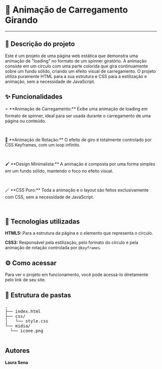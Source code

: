   <h1>🎨 Animação de Carregamento Girando</h1>
  <hr>

  <h2>📝 Descrição do projeto</h2>
  <p>Este é um projeto de uma página web estática que demonstra uma animação de "loading" no formato de um spinner giratório. A animação consiste em um círculo com uma parte colorida que gira continuamente sobre um fundo sólido, criando um efeito visual de carregamento. O projeto utiliza puramente HTML para a sua estrutura e CSS para a estilização e animação, sem a necessidade de JavaScript.</p>

  <h2>✨ Funcionalidades</h2>
  <p>⭐ **Animação de Carregamento:** Exibe uma animação de loading em formato de spinner, ideal para ser usada durante o carregamento de uma página ou conteúdo.</p>
  <br>
  <p>🚀 **Animação de Rotação:** O efeito de giro é totalmente controlado por CSS Keyframes, com um loop infinito.</p>
  <br>
  <p>🖌️ **Design Minimalista:** A animação é composta por uma forma simples em um fundo sólido, mantendo o foco no efeito visual.</p>
  <br>
  <p>🪄 **CSS Puro:** Toda a animação e o layout são feitos exclusivamente com CSS, sem a necessidade de JavaScript.</p>
  <br>

  <h2>🚀 Tecnologias utilizadas</h2>
  <p><strong>HTML5:</strong> Para a estrutura da página e o elemento que representa o círculo.</p>
  <p><strong>CSS3:</strong> Responsável pela estilização, pelo formato do círculo e pela animação de rotação controlada por <code>@keyframes</code>.</p>

  <h2>⚙️ Como acessar</h2>
  <p>Para ver o projeto em funcionamento, você pode acessá-lo diretamente pelo link de seu site.</p>

  <h2>📁 Estrutura de pastas</h2>
  <pre>
.
├── index.html
├── css/
│   └── style.css
└── midia/
  └── icone.png
  </pre>

  <h2>Autores</h2>
  <p><strong>Laura Sena</strong></p>
